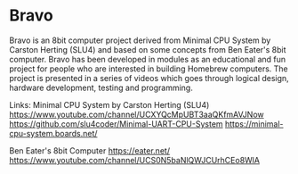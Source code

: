 # Bravo
Bravo is an 8bit computer project derived from Minimal CPU System by Carston Herting (SLU4) and based on some concepts from Ben Eater's 8bit computer. Bravo has been developed in modules as an educational and fun  project for people who are interested in building Homebrew computers. The project is presented in a series of videos which goes through logical design, hardware development, testing and programming.

Links:
Minimal CPU System by Carston Herting (SLU4)
https://www.youtube.com/channel/UCXYQcMpUBT3aaQKfmAVJNow
https://github.com/slu4coder/Minimal-UART-CPU-System
https://minimal-cpu-system.boards.net/

Ben Eater's 8bit Computer
https://eater.net/
https://www.youtube.com/channel/UCS0N5baNlQWJCUrhCEo8WlA
